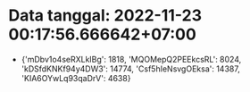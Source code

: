 # Data tanggal: 2022-11-23 00:17:56.666642+07:00

* {'mDbv1o4seRXLkIBg': 1818, 'MQOMepQ2PEEkcsRL': 8024, 'kDSfdKNKf94y4DW3': 14774, 'Csf5hIeNsvgOEksa': 14387, 'KIA6OYwLq93qaDrV': 4638}
